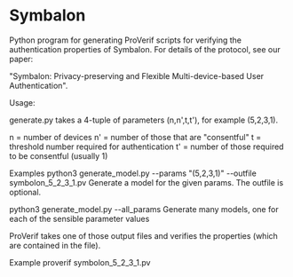 # Symbalon

Python program for generating ProVerif scripts for verifying the
authentication properties of Symbalon. For details of the protocol,
see our paper:

"Symbalon: Privacy-preserving and Flexible Multi-device-based User Authentication".


Usage:

generate.py takes a 4-tuple of parameters  (n,n',t,t'), for example (5,2,3,1).

n = number of devices
n' = number of those that are "consentful"
t = threshold number required for authentication
t' = number of those required to be consentful (usually 1)

Examples
   python3 generate_model.py --params "(5,2,3,1)" --outfile symbolon_5_2_3_1.pv
      Generate a model for the given params. The outfile is optional.

   python3 generate_model.py --all_params 
      Generate many models, one for each of the sensible parameter values

ProVerif takes one of those output files and verifies the properties
(which are contained in the file).

Example
   proverif symbolon_5_2_3_1.pv
   
